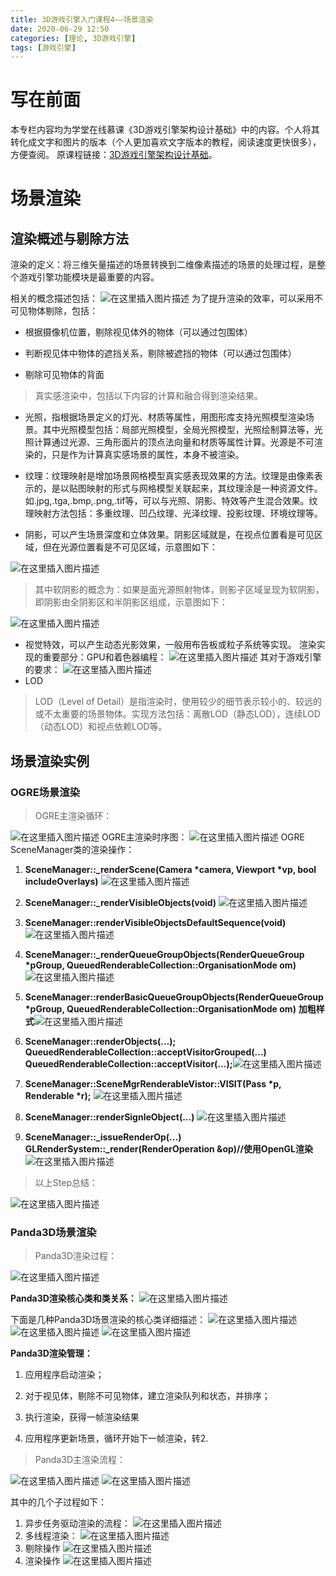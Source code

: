 ```yaml
---
title: 3D游戏引擎入门课程4——场景渲染
date: 2020-06-29 12:50
categories: [理论, 3D游戏引擎]
tags: [游戏引擎]
---
```


# 写在前面

本专栏内容均为学堂在线慕课《3D游戏引擎架构设计基础》中的内容。个人将其转化成文字和图片的版本（个人更加喜欢文字版本的教程，阅读速度更快很多），方便查阅。
原课程链接：[3D游戏引擎架构设计基础](https://next.xuetangx.com/course/SCUT00001001532/1515566?fromArray=learn_title)。

# 场景渲染

## 渲染概述与剔除方法

渲染的定义：将三维矢量描述的场景转换到二维像素描述的场景的处理过程，是整个游戏引擎功能模块是最重要的内容。

相关的概念描述包括：
![在这里插入图片描述](https://picbed.olimi.icu//img/202303291910167.png)
为了提升渲染的效率，可以采用不可见物体剔除，包括：

- 根据摄像机位置，剔除视见体外的物体（可以通过包围体）

- 判断视见体中物体的遮挡关系，剔除被遮挡的物体（可以通过包围体）

- 剔除可见物体的背面

> 真实感渲染中，包括以下内容的计算和融合得到渲染结果。

- 光照，指根据场景定义的灯光、材质等属性，用图形库支持光照模型渲染场景。其中光照模型包括：局部光照模型，全局光照模型，光照绘制算法等，光照计算通过光源、三角形面片的顶点法向量和材质等属性计算。光源是不可渲染的，只是作为计算真实感场景的属性，本身不被渲染。

- 纹理：纹理映射是增加场景网格模型真实感表现效果的方法。纹理是由像素表示的，是以贴图映射的形式与网格模型关联起来，其纹理涂是一种资源文件。如.jpg,.tga,.bmp,.png,.tif等，可以与光照、阴影、特效等产生混合效果。纹理映射方法包括：多重纹理、凹凸纹理、光泽纹理、投影纹理、环境纹理等。

- 阴影，可以产生场景深度和立体效果。阴影区域就是，在视点位置看是可见区域，但在光源位置看是不可见区域，示意图如下：

![在这里插入图片描述](https://picbed.olimi.icu//img/202303291910168.png)
> 其中软阴影的概念为：如果是面光源照射物体，则影子区域呈现为软阴影，即阴影由全阴影区和半阴影区组成，示意图如下：

![在这里插入图片描述](https://picbed.olimi.icu//img/202303291910169.png)

- 视觉特效，可以产生动态光影效果，一般用布告板或粒子系统等实现。
渲染实现的重要部分：GPU和着色器编程：
![在这里插入图片描述](https://picbed.olimi.icu//img/202303291910170.png)
其对于游戏引擎的要求：
![在这里插入图片描述](https://picbed.olimi.icu//img/202303291910171.png)
- LOD

> LOD（Level of Detail）是指渲染时，使用较少的细节表示较小的、较远的或不太重要的场景物体。实现方法包括：离散LOD（静态LOD），连续LOD（动态LOD）和视点依赖LOD等。

## 场景渲染实例

### OGRE场景渲染

> OGRE主渲染循环：

![在这里插入图片描述](https://picbed.olimi.icu//img/202303291910172.png)
OGRE主渲染时序图：
![在这里插入图片描述](https://picbed.olimi.icu//img/202303291910173.png)
OGRE SceneManager类的渲染操作：

1. **SceneManager::\_renderScene(Camera \*camera, Viewport \*vp, bool includeOverlays)**
![在这里插入图片描述](https://picbed.olimi.icu//img/202303291910174.png)

2. **SceneManager::\_renderVisibleObjects(void)**
![在这里插入图片描述](https://picbed.olimi.icu//img/202303291910175.png)

3. **SceneManager::renderVisibleObjectsDefaultSequence(void)**
![在这里插入图片描述](https://picbed.olimi.icu//img/202303291910176.png)

4. **SceneManager::\_renderQueueGroupObjects(RenderQueueGroup \*pGroup, QueuedRenderableCollection::OrganisationMode om)**
![在这里插入图片描述](https://picbed.olimi.icu//img/202303291910177.png)
5. **SceneManager::renderBasicQueueGroupObjects(RenderQueueGroup \*pGroup, QueuedRenderableCollection::OrganisationMode om)**
**加粗样式**![在这里插入图片描述](https://picbed.olimi.icu//img/202303291910178.png)

6. **SceneManager::renderObjects(...);**
	**QueuedRenderableCollection::acceptVisitorGrouped(...)
	QueuedRenderableCollection::acceptVisitor(...);**![在这里插入图片描述](https://picbed.olimi.icu//img/202303291910179.png)
7. **SceneManager::SceneMgrRenderableVistor::VISIT(Pass \*p, Renderable \*r);**
![在这里插入图片描述](https://picbed.olimi.icu//img/202303291910180.png)
8. **SceneManager::renderSignleObject(...)**
![在这里插入图片描述](https://picbed.olimi.icu//img/202303291910181.png)

9. **SceneManager::\_issueRenderOp(...)**
	**GLRenderSystem::\_render(RenderOperation &op)//使用OpenGL渲染**
	![在这里插入图片描述](https://picbed.olimi.icu//img/202303291910182.png)

> 以上Step总结：

![在这里插入图片描述](https://picbed.olimi.icu//img/202303291910183.png)

### Panda3D场景渲染

> Panda3D渲染过程：

![在这里插入图片描述](https://picbed.olimi.icu//img/202303291910184.png)

**Panda3D渲染核心类和类关系：**
![在这里插入图片描述](https://picbed.olimi.icu//img/202303291910185.png)

下面是几种Panda3D场景渲染的核心类详细描述：
![在这里插入图片描述](https://picbed.olimi.icu//img/202303291910186.png)
![在这里插入图片描述](https://picbed.olimi.icu//img/202303291910187.png)
![在这里插入图片描述](https://picbed.olimi.icu//img/202303291910188.png)

**Panda3D渲染管理：**

1. 应用程序启动渲染；

2. 对于视见体，剔除不可见物体，建立渲染队列和状态，并排序；

3. 执行渲染，获得一帧渲染结果

4. 应用程序更新场景，循环开始下一帧渲染，转2.

> Panda3D主渲染流程：

![在这里插入图片描述](https://picbed.olimi.icu//img/202303291910189.png)
![在这里插入图片描述](https://picbed.olimi.icu//img/202303291910190.png)

其中的几个子过程如下：

1. 异步任务驱动渲染的流程：
![在这里插入图片描述](https://picbed.olimi.icu//img/202303291910191.png)
2. 多线程渲染：
![在这里插入图片描述](https://picbed.olimi.icu//img/202303291910192.png)
3. 剔除操作
![在这里插入图片描述](https://picbed.olimi.icu//img/202303291910193.png)
4. 渲染操作
![在这里插入图片描述](https://picbed.olimi.icu//img/202303291910194.png)
